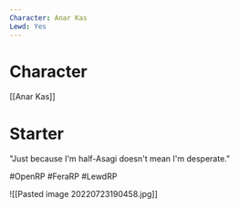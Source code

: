 ```yaml
---
Character: Anar Kas
Lewd: Yes
---
```

# Character
[[Anar Kas]]

# Starter
"Just because I'm half-Asagi doesn't mean I'm desperate."

#OpenRP #FeraRP #LewdRP 

![[Pasted image 20220723190458.jpg]]